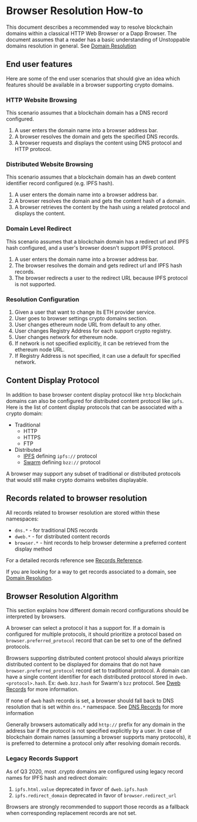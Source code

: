 # Browser Resolution How-to

This document describes a recommended way to resolve blockchain domains within a classical HTTP Web Browser or a Dapp Browser.
The document assumes that a reader has a basic understanding of Unstoppable domains resolution in general. See [Domain Resolution](./ARCHITECTURE.md#domain-resolution)

## End user features

Here are some of the end user scenarios that should give an idea which features should be available in a browser supporting crypto domains.

### HTTP Website Browsing

This scenario assumes that a blockchain domain has a DNS record configured.

1. A user enters the domain name into a browser address bar.
2. A browser resolves the domain and gets the specified DNS records.
3. A browser requests and displays the content using DNS protocol and HTTP protocol.

### Distributed Website Browsing

This scenario assumes that a blockchain domain has an dweb content identifier record configured (e.g. IPFS hash).

1. A user enters the domain name into a browser address bar.
2. A browser resolves the domain and gets the content hash of a domain.
3. A browser retrieves the content by the hash using a related protocol and displays the content.

### Domain Level Redirect

This scenario assumes that a blockchain domain has a redirect url and IPFS hash configured, and a user's browser doesn't support IPFS protocol.

1. A user enters the domain name into a browser address bar.
2. The browser resolves the domain and gets redirect url and IPFS hash records.
3. The browser redirects a user to the redirect URL because IPFS protocol is not supported.

### Resolution Configuration

1. Given a user that want to change its ETH provider service.
2. User goes to browser settings crypto domains section.
3. User changes ethereum node URL from default to any other.
4. User changes Registry Address for each support crypto registry.
5. User changes network for ethereum node.
6. If network is not specified explicitly, it can be retrieved from the ethereum node URL.
7. If Registry Address is not specified, it can use a default for specified network.

## Content Display Protocol

In addition to base browser content display protocol like `http` blockchain domains can also be configured for distributed content protocol like `ipfs`. Here is the list of content display protocols that can be associated with a crypto domain:

* Traditional
  * HTTP
  * HTTPS
  * FTP
* Distributed
  * [IPFS](https://en.wikipedia.org/wiki/InterPlanetary_File_System) defining `ipfs://` protocol
  * [Swarm](https://swarm-guide.readthedocs.io/en/stable/architecture.html#the-bzz-protocol) defining `bzz://` protocol

A browser may support any subset of traditional or distributed protocols that would still make crypto domains websites displayable.

## Records related to browser resolution

All records related to browser resolution are stored within these namespaces:

* `dns.*` - for traditional DNS records
* `dweb.*` - for distributed content records
* `browser.*` - hint records to help browser determine a preferred content display method

For a detailed records reference see [Records Reference](./RECORDS_REFERENCE.md).

If you are looking for a way to get records associated to a domain,
see [Domain Resolution](./ARCHITECTURE.md#domain-resolution).

## Browser Resolution Algorithm

This section explains how different domain record configurations should be interpreted by browsers.

A browser can select a protocol it has a support for.
If a domain is configured for multiple protocols, it should prioritize a protocol based on `browser.preferred_protocol` record that can be set to one of the defined protocols.

Browsers supporting distributed content protocol should always prioritize distributed content to be displayed for domains that do not have `browser.preferred_protocol` record set to traditional protocol. 
A domain can have a single content identifier for each distributed protocol stored in `dweb.<protocol>.hash`. Ex: `dweb.bzz.hash` for Swarm's `bzz` protocol. See [Dweb Records](./ARCHITECTURE.md#dweb-records) for more information.

If none of `dweb` hash records is set, a browser should fall back to DNS resolution that is set within `dns.*` namespace.
See [DNS Records](./ARCHITECTURE.md#dns-records) for more information

Generally browsers automatically add `http://` prefix for any domain in the address bar if the protocol is not specified explicitly by a user. In case of blockchain domain names (assuming a browser supports many protocols), it is preferred to determine a protocol only after resolving domain records.

### Legacy Records Support

As of Q3 2020, most .crypto domains are configured using legacy record names for IPFS hash and redirect domain:

1. `ipfs.html.value` deprecated in favor of `dweb.ipfs.hash`
2. `ipfs.redirect_domain` deprecated in favor of `browser.redirect_url`

Browsers are strongly recommended to support those records as a fallback when corresponding replacement records are not set.
